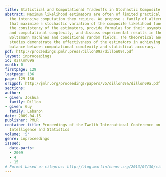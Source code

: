 ```yaml
---
title: Statistical and Computational Tradeoffs in Stochastic Composite Likelihood
abstract: Maximum likelihood estimators are often of limited practical use due to
  the intensive computation they require. We propose a family of alternative estimators
  that maximize a stochastic variation of the composite likelihood function. We prove
  the consistency of the estimators, provide formulas for their asymptotic variance
  and computational complexity, and discuss experimental results in the context of
  Boltzmann machines and conditional random fields. The theoretical and experimental
  studies demonstrate the effectiveness of the estimators in achieving a predefined
  balance between computational complexity and statistical accuracy.
pdf: http://proceedings.pmlr.press/dillon09a/dillon09a.pdf
layout: inproceedings
id: dillon09a
month: 0
firstpage: 129
lastpage: 136
page: 129-136
origpdf: http://jmlr.org/proceedings/papers/v5/dillon09a/dillon09a.pdf
sections: 
author:
- given: Joshua
  family: Dillon
- given: Guy
  family: Lebanon
date: 2009-04-15
publisher: PMLR
container-title: Proceedings of the Twelth International Conference on Artificial
  Intelligence and Statistics
volume: '5'
genre: inproceedings
issued:
  date-parts:
  - 2009
  - 4
  - 15
# Format based on citeproc: http://blog.martinfenner.org/2013/07/30/citeproc-yaml-for-bibliographies/
---
```

